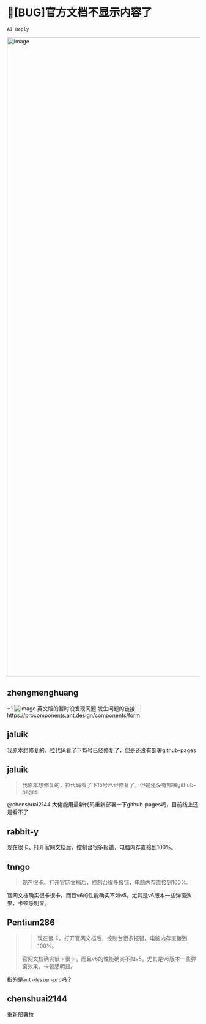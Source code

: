 # 🐛[BUG]官方文档不显示内容了

`AI Reply`

<img width="1674" alt="image" src="https://user-images.githubusercontent.com/1262247/219233326-931e2fb8-b31a-4228-b9fa-897d8dae91cf.png">

## zhengmenghuang

+1
![image](https://user-images.githubusercontent.com/29627098/219248521-9b53b7af-5b5e-4c13-812f-edede9dc6c54.png)
英文版的暂时没发现问题
发生问题的链接：https://procomponents.ant.design/components/form

## jaluik

我原本想修复的，拉代码看了下15号已经修复了，但是还没有部署github-pages

## jaluik

> 我原本想修复的，拉代码看了下15号已经修复了，但是还没有部署github-pages

@chenshuai2144 大佬能用最新代码重新部署一下github-pages吗，目前线上还是看不了

## rabbit-y

现在很卡。打开官网文档后，控制台很多报错，电脑内存直接到100%。

## tnngo

> 现在很卡。打开官网文档后，控制台很多报错，电脑内存直接到100%。

官网文档确实很卡很卡。而且v6的性能确实不如v5，尤其是v6版本一些弹窗效果，卡顿感明显。

## Pentium286

> > 现在很卡。打开官网文档后，控制台很多报错，电脑内存直接到100%。
>
> 官网文档确实很卡很卡。而且v6的性能确实不如v5，尤其是v6版本一些弹窗效果，卡顿感明显。

指的是`ant-design-pro`吗？

## chenshuai2144

重新部署拉
